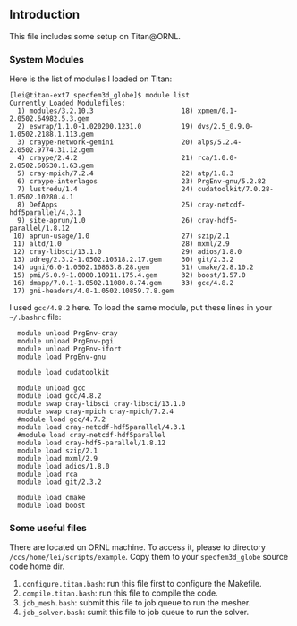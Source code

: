 ## Introduction

This file includes some setup on Titan@ORNL.

### System Modules

Here is the list of modules I loaded on Titan:
```
[lei@titan-ext7 specfem3d_globe]$ module list
Currently Loaded Modulefiles:
  1) modules/3.2.10.3                      18) xpmem/0.1-2.0502.64982.5.3.gem
  2) eswrap/1.1.0-1.020200.1231.0          19) dvs/2.5_0.9.0-1.0502.2188.1.113.gem
  3) craype-network-gemini                 20) alps/5.2.4-2.0502.9774.31.12.gem
  4) craype/2.4.2                          21) rca/1.0.0-2.0502.60530.1.63.gem
  5) cray-mpich/7.2.4                      22) atp/1.8.3
  6) craype-interlagos                     23) PrgEnv-gnu/5.2.82
  7) lustredu/1.4                          24) cudatoolkit/7.0.28-1.0502.10280.4.1
  8) DefApps                               25) cray-netcdf-hdf5parallel/4.3.1
  9) site-aprun/1.0                        26) cray-hdf5-parallel/1.8.12
 10) aprun-usage/1.0                       27) szip/2.1
 11) altd/1.0                              28) mxml/2.9
 12) cray-libsci/13.1.0                    29) adios/1.8.0
 13) udreg/2.3.2-1.0502.10518.2.17.gem     30) git/2.3.2
 14) ugni/6.0-1.0502.10863.8.28.gem        31) cmake/2.8.10.2
 15) pmi/5.0.9-1.0000.10911.175.4.gem      32) boost/1.57.0
 16) dmapp/7.0.1-1.0502.11080.8.74.gem     33) gcc/4.8.2
 17) gni-headers/4.0-1.0502.10859.7.8.gem
```
I used `gcc/4.8.2` here. To load the same module, put these lines in your `~/.bashrc` file:
```
  module unload PrgEnv-cray
  module unload PrgEnv-pgi
  module unload PrgEnv-ifort
  module load PrgEnv-gnu

  module load cudatoolkit

  module unload gcc
  module load gcc/4.8.2
  module swap cray-libsci cray-libsci/13.1.0
  module swap cray-mpich cray-mpich/7.2.4
  #module load gcc/4.7.2
  module load cray-netcdf-hdf5parallel/4.3.1
  #module load cray-netcdf-hdf5parallel
  module load cray-hdf5-parallel/1.8.12
  module load szip/2.1
  module load mxml/2.9
  module load adios/1.8.0
  module load rca
  module load git/2.3.2

  module load cmake
  module load boost
```
 
### Some useful files

There are located on ORNL machine. To access it, please to directory `/ccs/home/lei/scripts/example`. Copy them to your `specfem3d_globe` source code home dir.

  1. `configure.titan.bash`: run this file first to configure the Makefile.
  2. `compile.titan.bash`: run this file to compile the code.
  3. `job_mesh.bash`: submit this file to job queue to run the mesher.
  4. `job_solver.bash`: sumit this file to job queue to run the solver.

